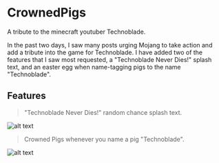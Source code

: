 # CrownedPigs
A tribute to the minecraft youtuber Technoblade.

In the past two days, I saw many posts urging Mojang to take action and add a tribute into the game for Technoblade. 
I have added two of the features that I saw most requested, a "Technoblade Never Dies!" splash text, and an easter egg when name-tagging pigs to the name "Technoblade".

## Features
>"Technoblade Never Dies!" random chance splash text.  

![alt text](https://i.imgur.com/sQVhXqb.png)

>Crowned Pigs whenever you name a pig "Technoblade".

![alt text](https://i.imgur.com/zgWFQFo.png)

